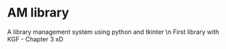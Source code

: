 # AM library

A library management system using python and tkinter \n
First library with KGF - Chapter 3 xD
